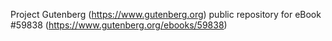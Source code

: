 Project Gutenberg (https://www.gutenberg.org) public repository for
eBook #59838 (https://www.gutenberg.org/ebooks/59838)

